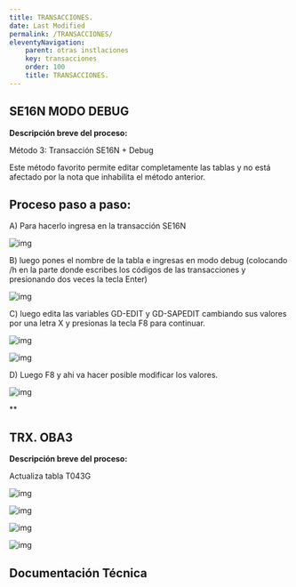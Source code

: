 ```yaml
---
title: TRANSACCIONES.
date: Last Modified
permalink: /TRANSACCIONES/
eleventyNavigation:
    parent: otras instlaciones
    key: transacciones
    order: 100
    title: TRANSACCIONES.
---
```

## **SE16N MODO DEBUG**


**Descripción breve del proceso:**

Método 3: Transacción SE16N + Debug 

Este método favorito permite editar completamente las tablas y no está afectado por la nota que inhabilita el método anterior.


## Proceso paso a paso:
 
 
A) Para hacerlo ingresa en la transacción SE16N

![img](../content/images/Transacciones/trx1.jpg)

B) luego pones el nombre de la tabla e ingresas en modo debug (colocando /h en la parte donde escribes los códigos de las transacciones y presionando dos veces la tecla Enter)

![img](../content/images/Transacciones/trx2.jpg)

C) luego edita las variables GD-EDIT y GD-SAPEDIT cambiando sus valores por una letra X y presionas la tecla F8 para continuar.

![img](../content/images/Transacciones/trx3.jpg)

![img](../content/images/Transacciones/trx4.jpg)

D) Luego F8 y ahi va hacer posible modificar los valores.

![img](../content/images/Transacciones/trx5.jpg)


**
 
## **TRX. OBA3**

**Descripción breve del proceso:**

Actualiza tabla T043G

![img](../content/images/OBA3/oba1.jpg)

![img](../content/images/OBA3/oba2.jpg)

![img](../content/images/OBA3/oba3.jpg)

![img](../content/images/OBA3/oba4.jpg)






## Documentación Técnica

